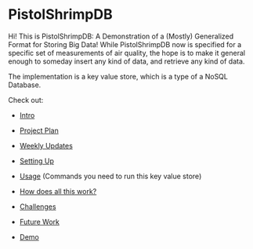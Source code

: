 # PistolShrimpDB

Hi! This is PistolShrimpDB: A Demonstration of a (Mostly) Generalized Format for Storing Big Data!
While PistolShrimpDB now is specified for a specific set of measurements of air quality, the hope is to make it general enough to someday insert any kind of data, and retrieve any kind of data.

The implementation is a key value store, which is a type of a NoSQL Database.

Check out:

- [Intro](https://github.com/Bookworm100/PistolShrimpDB/blob/master/Intro.md)

- [Project Plan](https://github.com/Bookworm100/PistolShrimpDB/blob/master/Project%20Plan.md)

- [Weekly Updates](https://github.com/Bookworm100/PistolShrimpDB/blob/master/Weekly%20Updates.md)

- [Setting Up](https://github.com/Bookworm100/PistolShrimpDB/blob/master/Setup.md)

- [Usage](https://github.com/Bookworm100/PistolShrimpDB/blob/master/Usage.md) (Commands you need to run this key value store)

- [How does all this work?](https://github.com/Bookworm100/PistolShrimpDB/blob/master/How%20does%20this%20work%20(Architectural%20Details).md)

- [Challenges](https://github.com/Bookworm100/PistolShrimpDB/blob/master/Challenges.md)

- [Future Work](https://github.com/Bookworm100/PistolShrimpDB/blob/master/Future%20Work.md)

- [Demo](https://github.com/Bookworm100/PistolShrimpDB/blob/master/Demo.md)




